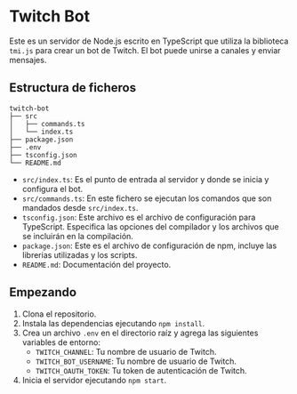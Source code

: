 # Twitch Bot

Este es un servidor de Node.js escrito en TypeScript que utiliza la biblioteca `tmi.js` para crear un bot de Twitch. El bot puede unirse a canales y enviar mensajes.

## Estructura de ficheros

```
twitch-bot
├── src
│   ├── commands.ts
│   └── index.ts
├── package.json
├── .env
├── tsconfig.json
└── README.md
```

- `src/index.ts`: Es el punto de entrada al servidor y donde se inicia y configura el bot.
- `src/commands.ts`: En este fichero se ejecutan los comandos que son mandados desde `src/index.ts`.
- `tsconfig.json`: Este archivo es el archivo de configuración para TypeScript. Especifica las opciones del compilador y los archivos que se incluirán en la compilación.
- `package.json`: Este es el archivo de configuración de npm, incluye las librerias utilizadas y los scripts.
- `README.md`: Documentación del proyecto.

## Empezando

1. Clona el repositorio.
2. Instala las dependencias ejecutando `npm install`.
3. Crea un archivo `.env` en el directorio raíz y agrega las siguientes variables de entorno:
   - `TWITCH_CHANNEL`: Tu nombre de usuario de Twitch.
   - `TWITCH_BOT_USERNAME`: Tu nombre de usuario de Twitch.
   - `TWITCH_OAUTH_TOKEN`: Tu token de autenticación de Twitch.
4. Inicia el servidor ejecutando `npm start`.
